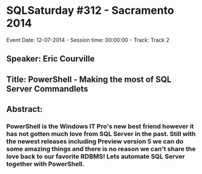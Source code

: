 # SQLSaturday #312 - Sacramento 2014
Event Date: 12-07-2014 - Session time: 00:00:00 - Track: Track 2
## Speaker: Eric Courville
## Title: PowerShell - Making the most of SQL Server Commandlets
## Abstract:
### PowerShell is the Windows IT Pro's new best friend however it has not gotten much love from SQL Server in the past.  Still with the newest releases including Preview version 5 we can do some amazing things and there is no reason we can't share the love back to our favorite RDBMS!  Lets automate SQL Server together with PowerShell.
